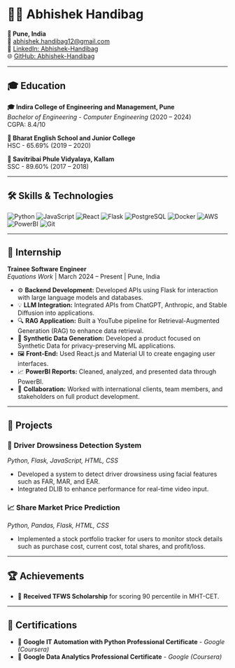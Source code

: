 # 👨‍💻 Abhishek Handibag

**📍 Pune, India**  
📧 [abhishek.handibag12@gmail.com](mailto:abhishek.handibag12@gmail.com)  
💼 [LinkedIn: Abhishek-Handibag](https://linkedin.com/in/abhishek-handibag) <br> 
🌐 [GitHub: Abhishek-Handibag](https://github.com/Abhishek-Handibag)

---

## 🎓 Education

**🎓 Indira College of Engineering and Management, Pune**  
*Bachelor of Engineering - Computer Engineering* (2020 – 2024)  
CGPA: 8.4/10

**🏫 Bharat English School and Junior College**  
HSC - 65.69% (2019 – 2020)  

**🏫 Savitribai Phule Vidyalaya, Kallam**  
SSC - 89.60% (2017 – 2018)

---

## 🛠️ Skills & Technologies

![Python](https://img.shields.io/badge/Python-3776AB?style=for-the-badge&logo=python&logoColor=white)
![JavaScript](https://img.shields.io/badge/JavaScript-F7DF1E?style=for-the-badge&logo=javascript&logoColor=black)
![React](https://img.shields.io/badge/React-61DAFB?style=for-the-badge&logo=react&logoColor=black)
![Flask](https://img.shields.io/badge/Flask-000000?style=for-the-badge&logo=flask&logoColor=white)
![PostgreSQL](https://img.shields.io/badge/PostgreSQL-336791?style=for-the-badge&logo=postgresql&logoColor=white)
![Docker](https://img.shields.io/badge/Docker-2496ED?style=for-the-badge&logo=docker&logoColor=white)
![AWS](https://img.shields.io/badge/AWS-232F3E?style=for-the-badge&logo=amazon-aws&logoColor=white)
![PowerBI](https://img.shields.io/badge/PowerBI-F2C811?style=for-the-badge&logo=power-bi&logoColor=black)
![Git](https://img.shields.io/badge/Git-F05032?style=for-the-badge&logo=git&logoColor=white)

---

## 💼 Internship

**Trainee Software Engineer**  
*Equations Work* | March 2024 – Present | Pune, India

- ⚙️ **Backend Development:** Developed APIs using Flask for interaction with large language models and databases.
- 💡 **LLM Integration:** Integrated APIs from ChatGPT, Anthropic, and Stable Diffusion into applications.
- 🔍 **RAG Application:** Built a YouTube pipeline for Retrieval-Augmented Generation (RAG) to enhance data retrieval.
- 🔄 **Synthetic Data Generation:** Developed a product focused on Synthetic Data for privacy-preserving ML applications.
- 🖼️ **Front-End:** Used React.js and Material UI to create engaging user interfaces.
- 📈 **PowerBI Reports:** Cleaned, analyzed, and presented data through PowerBI.
- 🤝 **Collaboration:** Worked with international clients, team members, and stakeholders on full product development.

---

## 🚀 Projects

### 🚗 **Driver Drowsiness Detection System**  
*Python, Flask, JavaScript, HTML, CSS*  
- Developed a system to detect driver drowsiness using facial features such as FAR, MAR, and EAR. 
- Integrated DLIB to enhance performance for real-time video input.

### 📈 **Share Market Price Prediction**  
*Python, Pandas, Flask, HTML, CSS*  
- Implemented a stock portfolio tracker for users to monitor stock details such as purchase cost, current cost, total shares, and profit/loss.

---

## 🏆 Achievements

- 🏅 **Received TFWS Scholarship** for scoring 90 percentile in MHT-CET.

---

## 📜 Certifications

- 📜 **Google IT Automation with Python Professional Certificate** - *Google (Coursera)*
- 📜 **Google Data Analytics Professional Certificate** - *Google (Coursera)*
